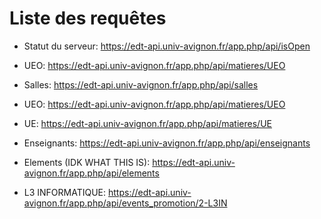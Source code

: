 # Liste des requêtes

* Statut du serveur: https://edt-api.univ-avignon.fr/app.php/api/isOpen
* UEO: https://edt-api.univ-avignon.fr/app.php/api/matieres/UEO
* Salles: https://edt-api.univ-avignon.fr/app.php/api/salles
* UEO: https://edt-api.univ-avignon.fr/app.php/api/matieres/UEO
* UE: https://edt-api.univ-avignon.fr/app.php/api/matieres/UE
* Enseignants: https://edt-api.univ-avignon.fr/app.php/api/enseignants
* Elements (IDK WHAT THIS IS): https://edt-api.univ-avignon.fr/app.php/api/elements

* L3 INFORMATIQUE: https://edt-api.univ-avignon.fr/app.php/api/events_promotion/2-L3IN